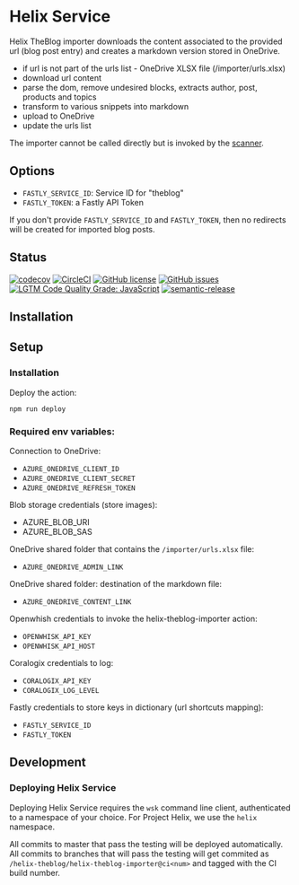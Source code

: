 # Helix Service

Helix TheBlog importer downloads the content associated to the provided url (blog post entry) and creates a markdown version stored in OneDrive.

- if url is not part of the urls list - OneDrive XLSX file (/importer/urls.xlsx)
- download url content
- parse the dom, remove undesired blocks, extracts author, post, products and topics
- transform to various snippets into markdown
- upload to OneDrive
- update the urls list

The importer cannot be called directly but is invoked by the [scanner](https://github.com/adobe/helix-theblog-scanner).

## Options

- `FASTLY_SERVICE_ID`: Service ID for "theblog"
- `FASTLY_TOKEN`: a Fastly API Token

If you don't provide `FASTLY_SERVICE_ID` and `FASTLY_TOKEN`, then no redirects will be created for imported blog posts.

## Status
[![codecov](https://img.shields.io/codecov/c/github/adobe/helix-theblog-importer.svg)](https://codecov.io/gh/adobe/helix-theblog-importer)
[![CircleCI](https://img.shields.io/circleci/project/github/adobe/helix-theblog-importer.svg)](https://circleci.com/gh/adobe/helix-theblog-importer)
[![GitHub license](https://img.shields.io/github/license/adobe/helix-theblog-importer.svg)](https://github.com/adobe/helix-theblog-importer/blob/master/LICENSE.txt)
[![GitHub issues](https://img.shields.io/github/issues/adobe/helix-theblog-importer.svg)](https://github.com/adobe/helix-theblog-importer/issues)
[![LGTM Code Quality Grade: JavaScript](https://img.shields.io/lgtm/grade/javascript/g/adobe/helix-theblog-importer.svg?logo=lgtm&logoWidth=18)](https://lgtm.com/projects/g/adobe/helix-theblog-importer)
[![semantic-release](https://img.shields.io/badge/%20%20%F0%9F%93%A6%F0%9F%9A%80-semantic--release-e10079.svg)](https://github.com/semantic-release/semantic-release) 

## Installation

## Setup

### Installation

Deploy the action:

```
npm run deploy
```

### Required env variables:

Connection to OneDrive:

- `AZURE_ONEDRIVE_CLIENT_ID`
- `AZURE_ONEDRIVE_CLIENT_SECRET`
- `AZURE_ONEDRIVE_REFRESH_TOKEN`

Blob storage credentials (store images):

- AZURE_BLOB_URI
- AZURE_BLOB_SAS

OneDrive shared folder that contains the `/importer/urls.xlsx` file:

- `AZURE_ONEDRIVE_ADMIN_LINK`

OneDrive shared folder: destination of the markdown file:

- `AZURE_ONEDRIVE_CONTENT_LINK`

Openwhish credentials to invoke the helix-theblog-importer action:

- `OPENWHISK_API_KEY`
- `OPENWHISK_API_HOST`

Coralogix credentials to log: 

- `CORALOGIX_API_KEY`
- `CORALOGIX_LOG_LEVEL`

Fastly credentials to store keys in dictionary (url shortcuts mapping):

- `FASTLY_SERVICE_ID`
- `FASTLY_TOKEN`

## Development

### Deploying Helix Service

Deploying Helix Service requires the `wsk` command line client, authenticated to a namespace of your choice. For Project Helix, we use the `helix` namespace.

All commits to master that pass the testing will be deployed automatically. All commits to branches that will pass the testing will get commited as `/helix-theblog/helix-theblog-importer@ci<num>` and tagged with the CI build number.
